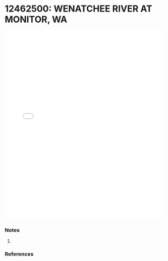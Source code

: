 # 12462500: WENATCHEE RIVER AT MONITOR, WA

<iframe src="/distribution_estimation/_static/stations/12462500_fdc.html" width="100%" height="600" frameborder="0"></iframe>

### Notes
1. 

### References

